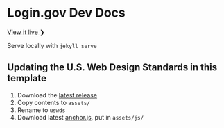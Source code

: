 # Login.gov Dev Docs

[View it live ❯](https://pages.18f.gov/identity-dev-docs/)

Serve locally with `jekyll serve`

## Updating the U.S. Web Design Standards in this template

1. Download the [latest release](https://standards.usa.gov)
2. Copy contents to `assets/`
3. Rename to `uswds`
4. Download latest [anchor.js](https://github.com/bryanbraun/anchorjs), put in `assets/js/`
